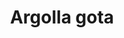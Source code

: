 ---
title: Argolla gota
date: 
draft: false

# descripcion
description : Argollas de plata 925

materials: Plata 925

color: Plateado

dimensions: 1,8cm x 2,5cm

code: 01-11-0548

type: "Aros"

categories: []

# Images
# first image will be shown in the product page
images:
  # - image: "images/path_to_image"
  # La ubicacion de las imagenes es imagenes/Aros/Aros.Argollas/01-11-0548-argolla-gota
  - image: "./images/aros/argollas/01-11-0548.JPG"
---